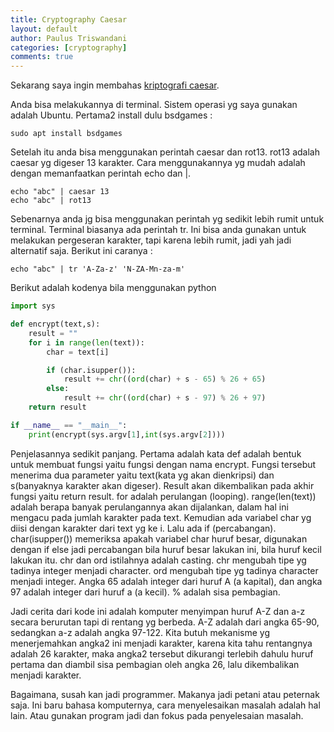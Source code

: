 ```yaml
---
title: Cryptography Caesar
layout: default
author: Paulus Triswandani
categories: [cryptography]
comments: true
---
```


Sekarang saya ingin membahas [kriptografi caesar](https://id.wikipedia.org/wiki/Sandi_Caesar).

Anda bisa melakukannya di terminal. Sistem operasi yg saya gunakan adalah Ubuntu. Pertama2 install dulu bsdgames :
```
sudo apt install bsdgames
```

Setelah itu anda bisa menggunakan perintah caesar dan rot13. rot13 adalah caesar yg digeser 13 karakter. Cara menggunakannya yg mudah adalah dengan memanfaatkan perintah echo dan |.
```
echo "abc" | caesar 13
echo "abc" | rot13
```

Sebenarnya anda jg bisa menggunakan perintah yg sedikit lebih rumit untuk terminal. Terminal biasanya ada perintah tr. Ini bisa anda gunakan untuk melakukan pergeseran karakter, tapi karena lebih rumit, jadi yah jadi alternatif saja. Berikut ini caranya :
```
echo "abc" | tr 'A-Za-z' 'N-ZA-Mn-za-m'
```

Berikut adalah kodenya bila menggunakan python
```python
import sys

def encrypt(text,s):
	result = ""
	for i in range(len(text)):
		char = text[i]

		if (char.isupper()):
			result += chr((ord(char) + s - 65) % 26 + 65)
		else:
			result += chr((ord(char) + s - 97) % 26 + 97)
	return result

if __name__ == "__main__":
	print(encrypt(sys.argv[1],int(sys.argv[2])))
```

Penjelasannya sedikit panjang. Pertama adalah kata def adalah bentuk untuk membuat fungsi yaitu fungsi dengan nama encrypt. Fungsi tersebut menerima dua parameter yaitu text(kata yg akan dienkripsi) dan s(banyaknya karakter akan digeser). Result akan dikembalikan pada akhir fungsi yaitu return result. for adalah perulangan (looping). range(len(text)) adalah berapa banyak perulangannya akan dijalankan, dalam hal ini mengacu pada jumlah karakter pada text. Kemudian ada variabel char yg diisi dengan karakter dari text yg ke i. Lalu ada if (percabangan). char(isupper()) memeriksa apakah variabel char huruf besar, digunakan dengan if else jadi percabangan bila huruf besar lakukan ini, bila huruf kecil lakukan itu. chr dan ord istilahnya adalah casting. chr mengubah tipe yg tadinya integer menjadi character. ord mengubah tipe yg tadinya character menjadi integer. Angka 65 adalah integer dari huruf A (a kapital), dan angka 97 adalah integer dari huruf a (a kecil). % adalah sisa pembagian.

Jadi cerita dari kode ini adalah komputer menyimpan huruf A-Z dan a-z secara berurutan tapi di rentang yg berbeda. A-Z adalah dari angka 65-90, sedangkan a-z adalah angka 97-122. Kita butuh mekanisme yg menerjemahkan angka2 ini menjadi karakter, karena kita tahu rentangnya adalah 26 karakter, maka angka2 tersebut dikurangi terlebih dahulu huruf pertama dan diambil sisa pembagian oleh angka 26, lalu dikembalikan menjadi karakter.

Bagaimana, susah kan jadi programmer. Makanya jadi petani atau peternak saja. Ini baru bahasa komputernya, cara menyelesaikan masalah adalah hal lain. Atau gunakan program jadi dan fokus pada penyelesaian masalah.